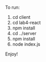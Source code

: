 To run:

1. cd client
2. cd lab4-react
3. npm install
4. cd ../server
5. npm install
6. node index.js

Enjoy!
